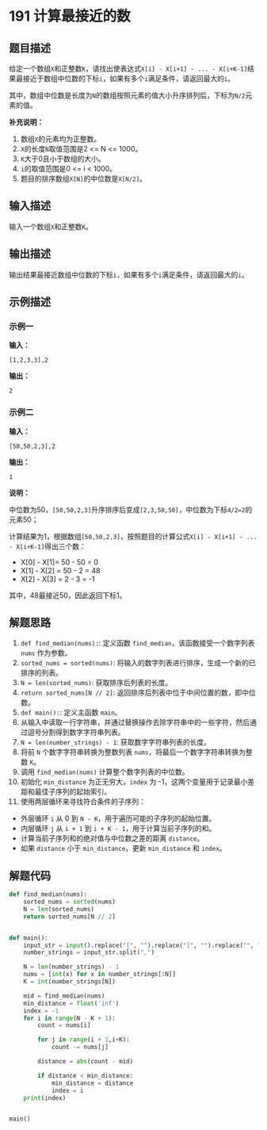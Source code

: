 # 191 计算最接近的数

## 题目描述

给定一个数组`X`和正整数`K`，请找出使表达式`X[i] - X[i+1] - ... - X[i+K-1]`结果最接近于数组中位数的下标`i`，如果有多个`i`满足条件，请返回最大的`i`。

其中，数组中位数是长度为`N`的数组按照元素的值大小升序排列后，下标为`N/2`元素的值。

**补充说明：**

1. 数组`X`的元素均为正整数。
2. `X`的长度`N`取值范围是2 <= N <= 1000。
3. `K`大于0且小于数组的大小。
4. `i`的取值范围是0 <= i < 1000。
5. 题目的排序数组`X[N]`的中位数是`X[N/2]`。

## 输入描述

输入一个数组`X`和正整数`K`。

## 输出描述

输出结果最接近数组中位数的下标`i`，如果有多个`i`满足条件，请返回最大的`i`。

## 示例描述

### 示例一

**输入：**

```text
[1,2,3,3],2
```

**输出：**

```text
2
```

### 示例二

**输入：**

```text
[50,50,2,3],2
```

**输出：**

```text
1
```

**说明：**

中位数为50，`[50,50,2,3]`升序排序后变成`[2,3,50,50]`，中位数为下标`4/2=2`的元素50；

计算结果为1，根据数组`[50,50,2,3]`，按照题目的计算公式`X[i] - X[i+1] - ... - X[i+K-1]`得出三个数：
- X[0] - X[1]= 50 - 50 = 0
- X[1] - X[2] = 50 - 2 = 48
- X[2] - X[3] = 2 - 3 = -1 

其中，48最接近50，因此返回下标1。

## 解题思路

1. `def find_median(nums):`: 定义函数 `find_median`，该函数接受一个数字列表 `nums` 作为参数。
2. `sorted_nums = sorted(nums)`: 将输入的数字列表进行排序，生成一个新的已排序的列表。
3. `N = len(sorted_nums)`: 获取排序后列表的长度。
4. `return sorted_nums[N // 2]`: 返回排序后列表中位于中间位置的数，即中位数。
5. `def main():`: 定义主函数 `main`。
6. 从输入中读取一行字符串，并通过替换操作去除字符串中的一些字符，然后通过逗号分割得到数字字符串列表。
7. `N = len(number_strings) - 1`: 获取数字字符串列表的长度。
8. 将前 `N` 个数字字符串转换为整数列表 `nums`，将最后一个数字字符串转换为整数 `K`。
9. 调用 `find_median(nums)` 计算整个数字列表的中位数。
10. 初始化 `min_distance` 为正无穷大，`index` 为 -1，这两个变量用于记录最小差距和最佳子序列的起始索引。
11. 使用两层循环来寻找符合条件的子序列：

- 外层循环 `i` 从 0 到 `N - K`，用于遍历可能的子序列的起始位置。
- 内层循环 `j` 从 `i + 1` 到 `i + K - 1`，用于计算当前子序列的和。
- 计算当前子序列和的绝对值与中位数之差的距离 `distance`。
- 如果 `distance` 小于 `min_distance`，更新 `min_distance` 和 `index`。

## 解题代码

```python
def find_median(nums):
    sorted_nums = sorted(nums)
    N = len(sorted_nums)
    return sorted_nums[N // 2]


def main():
    input_str = input().replace("[", "").replace("]", "").replace("", "")
    number_strings = input_str.split(",")

    N = len(number_strings) - 1
    nums = [int(x) for x in number_strings[:N]]
    K = int(number_strings[N])

    mid = find_median(nums)
    min_distance = float('inf')
    index = -1
    for i in range(N - K + 1):
        count = nums[i]

        for j in range(i + 1,i+K):
            count -= nums[j]

        distance = abs(count - mid)

        if distance < min_distance:
            min_distance = distance
            index = i
    print(index)


main()
```

